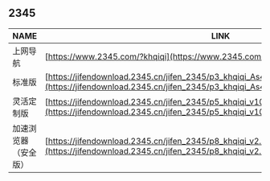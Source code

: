## 2345
|NAME|LINK|
|-|-|
|上网导航|[https://www.2345.com/?khqiqi](https://www.2345.com/?khqiqi)|
|标准版|[https://jifendownload.2345.cn/jifen_2345/p3_khqiqi_As4ZBpIes9J0vf1qOzZ_v22.11.1.exe](https://jifendownload.2345.cn/jifen_2345/p3_khqiqi_As4ZBpIes9J0vf1qOzZ_v22.11.1.exe)
|灵活定制版|[https://jifendownload.2345.cn/jifen_2345/p5_khqiqi_v10.7.exe](https://jifendownload.2345.cn/jifen_2345/p5_khqiqi_v10.7.exe)
|加速浏览器（安全版）|[https://jifendownload.2345.cn/jifen_2345/p8_khqiqi_v2.0.exe](https://jifendownload.2345.cn/jifen_2345/p8_khqiqi_v2.0.exe)
